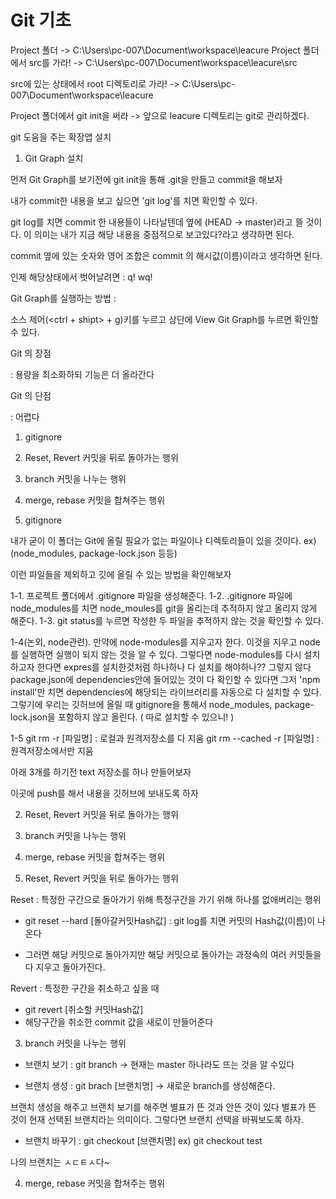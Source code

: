 # Git 기초

Project 폴더 -> C:\Users\pc-007\Document\workspace\leacure
Project 폴더에서 src를 가라! -> C:\Users\pc-007\Document\workspace\leacure\src

src에 있는 상태에서 root 디렉토리로 가라! ->
C:\Users\pc-007\Document\workspace\leacure

Project 폴더에서 git init을 써라 
-> 앞으로 leacure 디렉토리는 git로 관리하겠다.


git 도움을 주는 확장앱 설치
1. Git Graph 설치


먼저 Git Graph를 보기전에 git init을 통해 .git을 만들고 commit을 해보자 

내가 commit한 내용을 보고 싶으면 'git log'를 치면 확인할 수 있다.

git log를 치면 commit 한 내용들이 나타날텐데 옆에 (HEAD -> master)라고 뜰 것이다. 이 의미는 내가 지금 해당 내용을 중점적으로 보고있다?라고 생각하면 된다.


commit 옆에 있는 숫자와 영어 조합은 commit 의 해시값(이름)이라고 생각하면 된다.

인제 해당상태에서 벗어날려면 : q! wq!




Git Graph를 실행하는 방법 :

소스 제어(<ctrl + shipt> + g)키를 누르고 상단에 View Git Graph를 누르면 확인할 수 있다.


Git 의 장점

: 용량을 최소화하되 기능은 더 올라간다

Git 의 단점 

: 어렵다




1. gitignore

2. Reset, Revert 커밋을 뒤로 돌아가는 행위

3. branch 커밋을 나누는 행위

4. merge, rebase 커밋을 합쳐주는 행위




1. gitignore

내가 굳이 이 폴더는 Git에 올릴 필요가 없는 파일이나 디렉토리들이 있을 것이다.  ex) (node_modules, package-lock.json 등등)

이런 파일들을 제외하고 깃에 올릴 수 있는 방법을 확인해보자


1-1. 프로젝트 폴더에서 .gitignore 파일을 생성해준다.
1-2. .gitignore 파일에 node_modules를 치면 node_moules를 git을 올리는데 추적하지 않고 올리지 않게 해준다.
1-3. git status를 누르면 작성한 두 파일을 추적하지 않는 것을 확인할 수 있다.

1-4(논외, node관련). 만약에 node-modules를 지우고자 한다. 이것을 지우고 node를 실행하면 실행이 되지 않는 것을 알 수 있다. 그렇다면 node-modules를 다시 설치하고자 한다면 expres를
                    설치한것처럼 하나하나 다 설치를 해야하나?? 그렇지 않다 package.json에 dependencies안에 들어있는 것이 다 확인할 수 있다면 그저 'npm install'만 치면 dependencies에 해당되는 라이브러리를 자동으로 다 설치할 수 있다. 
                    그렇기에 우리는 깃허브에 올릴 때 gitignore을 통해서 node_modules, package-lock.json을 포함하지 않고 올린다. ( 따로 설치할 수 있으니! )

1-5 git rm -r [파일명]  : 로컬과 원격저장소를 다 지움
    git rm --cached -r [파일명] : 원격저장소에서만 지움


아래 3개를 하기전 text 저장소를 하나 만들어보자

이곳에 push를 해서 내용을 깃허브에 보내도록 하자


2. Reset, Revert 커밋을 뒤로 돌아가는 행위

3. branch 커밋을 나누는 행위

4. merge, rebase 커밋을 합쳐주는 행위





2. Reset, Revert 커밋을 뒤로 돌아가는 행위

Reset : 특정한 구간으로 돌아가기 위해 특정구간을 가기 위해 하나를 없애버리는 행위

- git reset --hard [돌아갈커밋Hash값]
: git log를 치면 커밋의 Hash값(이름)이 나온다

- 그러면 해당 커밋으로 돌아가지만 해당 커밋으로 돌아가는 과정속의 여러 커밋들을 다 지우고 돌아가진다.



Revert : 특정한 구간을 취소하고 싶을 때

- git revert [취소할 커밋Hash값]
- 해당구간을 취소한 commit 값을 새로이 만들어준다




3. branch 커밋을 나누는 행위

- 브랜치 보기 : git branch -> 현재는 master 하나라도 뜨는 것을 알 수있다


- 브랜치 생성 : git brach [브랜치명] -> 새로운 branch를 생성해준다.

브랜치 생성을 해주고 브랜치 보기를 해주면 별표가 뜬 것과 안뜬 것이 있다
별표가 뜬 것이 현재 선택된 브랜치라는 의미이다. 그렇다면 브랜치 선택을 바꿔보도록 하자.

- 브랜치 바꾸기 : git checkout [브랜치명] ex) git checkout test

나의 브랜치는 ㅅㄷㅌㅅ다~


4. merge, rebase 커밋을 합쳐주는 행위
